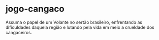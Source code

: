 # jogo-cangaco
Assuma o papel de um Volante no sertão brasileiro, enfrentando as dificuldades daquela região e lutando pela vida em meio a crueldade dos cangaceiros.
